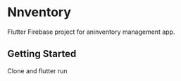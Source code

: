 # Nnventory

Flutter Firebase project for aninventory management app.


## Getting Started

Clone and flutter run